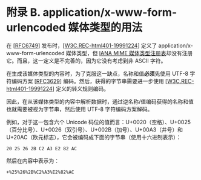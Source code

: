 # 附录 B. application/x-www-form-urlencoded 媒体类型的用法

在 [[RFC6749](https://www.rfc-editor.org/info/rfc6749)] 发布时，[[W3C.REC-html401-19991224](https://www.w3.org/TR/1999/REC-html401-19991224/)] 定义了 application/x-www-form-urlencoded 媒体类型，但 [IANA MIME 媒体类型注册表](https://www.iana.org/assignments/media-types/media-types.xhtml)却没有注册它。而且，这一定义是不完善的，因为它没有考虑到非 ASCII 字符。

在生成该媒体类型的内容时，为了克服这一缺点，名称和值**必须**先使用 UTF-8 字符编码方案 [[RFC3629](https://www.rfc-editor.org/info/rfc3629)] 编码。然后，获得的字节串需要进一步使用 [[W3C.REC-html401-19991224](https://www.w3.org/TR/1999/REC-html401-19991224/)] 定义的转义规则编码。

因此，在从该媒体类型的内容中解析数据时，通过逆名称/值编码获得的名称和值也就需要被视为字节串，然后使用 UTF-8 字符编码方案解码。

例如，对于这一包含六个 Unicode 码位的值而言：U+0020（空格）、U+0025（百分比号）、U+0026（双引号）、U+002B（加号）、U+00A3（井号）和 U+20AC（欧元标志），它会被编码成下面的字节串（使用十六进制表示）：

```
20 25 26 2B C2 A3 E2 82 AC
```

然后在内容中表示为：

```
+%25%26%2B%C2%A3%E2%82%AC
```
